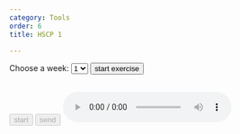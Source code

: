 ```yaml
---
category: Tools
order: 6
title: HSCP 1

---
```

<script src="{{ site.baseurl }}/scripts/track.js"></script>
<script src="{{ site.baseurl }}/scripts/speech.js"></script>
 <label for="weeks">Choose a week:</label>
    <select id="weeks">
        <option value="1">1</option>
        <option value="2">2</option>
        <option value="3">3</option>
        <option value="4">4</option>
    </select>
<button id="exercise-btn" onclick="getExercise()">start exercise</button>

  <div class="chat-container">
    <div class="chat-box" id="chatBox">
    </div>
    <div class="input-area">
        <p type="text" id="userInput"></p>
        <br>
        <button id="start-btn" disabled>start</button>
        <button id="stop-btn" onclick="sendMessage()" disabled>send</button>
        <audio id="audioPlayer" controls></audio>
    </div>
  </div>


<script>
    let counter = 0;
    let workSheet={};

    async function  getExercise(){
        const dropdown = document.getElementById("weeks");
        const selectedValue = dropdown.value; // Get the value of the selected option
        const selectedText = dropdown.options[dropdown.selectedIndex].text; /
        const header = await getWorkSheet(null,"header")
        workSheet=await getWorkSheet(selectedText,null);
        const startBtn = document.getElementById('start-btn');
        const audioPlayer = document.getElementById('audioPlayer');
        await speakApi(workSheet.intro[0],audioPlayer)
        await speakApi(workSheet.intro[1],audioPlayer)
        startBtn.disabled = false;
    }
    
    tracker();
    async function sendMessage() {
      const userInput = document.getElementById('userInput');
      const message =  userInput.textContent.trim();
      
      if ((message || counter==0 ) && workSheet && workSheet.conversations&& workSheet.conversations.length > counter) {
        // Display the sent message
        if(message) {
            displayMessage(message, 'sent');
        }
        
        // Clear input field
        userInput.textContent="";

        // Simulate receiving a response after a brief delay
        const audioPlayer = document.getElementById('audioPlayer');
        if(counter==0){
                await speakApi(workSheet.intro[0],audioPlayer)
                await speakApi(workSheet.intro[1],audioPlayer)
          }
        let botResponse = workSheet.conversations[counter];
          counter++;
          displayMessage(botResponse, 'received');
         await speakApi(botResponse,audioPlayer)
        const startBtn = document.getElementById('start-btn');
        startBtn.disabled=false;
      }
    }

    // Function to display a message
    function displayMessage(message, type) {
      const chatBox = document.getElementById('chatBox');
      const msgElement = document.createElement('div');
      msgElement.classList.add('message', type);
      msgElement.textContent = message;
      chatBox.appendChild(msgElement);
      chatBox.scrollTop = chatBox.scrollHeight;  // Scroll to the bottom
    }

    // Optionally, focus the input field on page load
    window.onload = function() {
      document.getElementById('start-btn').focus();
    };
        // Check if the browser supports the Web Speech API
 
        if (!('webkitSpeechRecognition' in window)) {
            alert('Sorry, your browser does not support speech recognition.');
        } else {
        
        window.SpeechRecognition = window.SpeechRecognition
            || window.webkitSpeechRecognition;

        const recognition = new SpeechRecognition();
            recognition.lang = 'ta';
            // const recognition = new webkitSpeechRecognition(); // Create a new instance of SpeechRecognition
                
            recognition.continuous = true; // Keep recognizing speech continuously
            recognition.interimResults = true; // Show interim results

            const startBtn = document.getElementById('start-btn');
            const stopBtn = document.getElementById('stop-btn');
            const transcription = document.getElementById('userInput');

            startBtn.addEventListener('click', () => {
                recognition.start(); // Start the speech recognition
                startBtn.disabled = true;
                stopBtn.disabled = false;
            });

            stopBtn.addEventListener('click', () => {
                recognition.stop(); // Stop the speech recognition
                startBtn.disabled = false;
                stopBtn.disabled = true;
            });

            recognition.onresult = (event) => {
                let interimTranscript = '';
                let finalTranscript = '';

                for (let i = 0; i < event.results.length; i++) {
                    const transcript = event.results[i][0].transcript;
                    if (event.results[i].isFinal) {
                        finalTranscript += transcript;
                    } else {
                        interimTranscript += transcript;
                    }
                }
                transcription.innerHTML = `${finalTranscript}`;
            };

            recognition.onerror = (event) => {
                console.error('Speech recognition error detected: ' + event.error);
            };

            recognition.onend = () => {
                // startBtn.disabled = false;
                // stopBtn.disabled = true;
            };
            
        }
</script>

<!-- ####பேச்ton">பதிவைத் தொடங்கவும்</button>
<button id="speechStopButton" disabled>பதிவு செய்வதை நிறுத்து</button>
<a id="speechDownloadLink" style="display:none;">பதிவிறக்கவும்</a>சைப் பதிவுசெய்து பதிவிறக்கவும்
<script src="https://cdnjs.cloudflare.com/ajax/libs/jszip/3.7.1/jszip.min.js"></script>
<button id="speechStartBut -->
<div id="tracker"></div>
<!-- <script src="{{ site.baseurl }}/scripts/recorder.js"></script> -->

